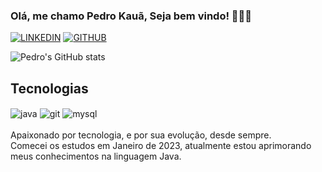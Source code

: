 
### **Olá, me chamo Pedro Kauã, Seja bem vindo!** 👋👨‍💻

[![LINKEDIN](https://img.shields.io/badge/LinkedIn-0077B5?style=for-the-badge&logo=linkedin&logoColor=white)](https://www.linkedin.com/in/pedro-kau%C3%A3-silva-dos-santos-52794226b/)
[![GITHUB](https://img.shields.io/badge/GitHub-100000?style=for-the-badge&logo=github&logoColor=white)](https://github.com/PedroKawan)

![Pedro's GitHub stats](https://github-readme-stats.vercel.app/api?username=PedroKawan&show_icons=true&theme=transparent)

## Tecnologias
<div style="display: inline_block">
<img align="center" alt="java" src="https://img.shields.io/badge/Java-ED8B00?style=for-the-badge&logo=openjdk&logoColor=white" />
<img align="center" alt="git" src="https://img.shields.io/badge/GIT-E44C30?style=for-the-badge&logo=git&logoColor=white" />
<img align="center" alt="mysql" src="https://img.shields.io/badge/MySQL-005C84?style=for-the-badge&logo=mysql&logoColor=white"/>
<img align="center" alt="" src="" />
</div><br>

<html>
Apaixonado por tecnologia, e por sua evolução, desde sempre.<br>
Comecei os estudos em Janeiro de 2023, atualmente estou aprimorando meus conhecimentos na linguagem Java.
</html>
